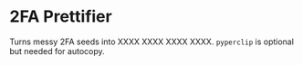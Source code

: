 # 2FA Prettifier

Turns messy 2FA seeds into XXXX XXXX XXXX XXXX. `pyperclip` is optional but needed for autocopy.
